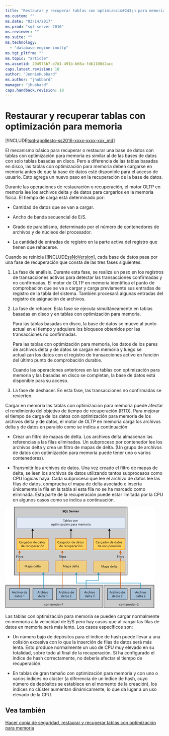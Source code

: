 ```yaml
---
title: "Restaurar y recuperar tablas con optimizaci&#243;n para memoria | Microsoft Docs"
ms.custom: ""
ms.date: "03/14/2017"
ms.prod: "sql-server-2016"
ms.reviewer: ""
ms.suite: ""
ms.technology: 
  - "database-engine-imoltp"
ms.tgt_pltfrm: ""
ms.topic: "article"
ms.assetid: 294975b7-e7d1-491b-b66a-fdb1100d2acc
caps.latest.revision: 10
author: "JennieHubbard"
ms.author: "jhubbard"
manager: "jhubbard"
caps.handback.revision: 10
---
```

# Restaurar y recuperar tablas con optimizaci&#243;n para memoria
[!INCLUDE[tsql-appliesto-ss2016-xxxx-xxxx-xxx_md](../../includes/tsql-appliesto-ss2016-xxxx-xxxx-xxx-md.md)]

  El mecanismo básico para recuperar o restaurar una base de datos con tablas con optimización para memoria es similar al de las bases de datos con solo tablas basadas en disco. Pero a diferencia de las tablas basadas en disco, las tablas con optimización para memoria deben cargarse en memoria antes de que la base de datos esté disponible para el acceso de usuario. Esto agrega un nuevo paso en la recuperación de la base de datos.  
  
 Durante las operaciones de restauración o recuperación, el motor OLTP en memoria lee los archivos delta y de datos para cargarlos en la memoria física. El tiempo de carga está determinado por:  
  
-   Cantidad de datos que se van a cargar.  
  
-   Ancho de banda secuencial de E/S.  
  
-   Grado de paralelismo, determinado por el número de contenedores de archivos y de núcleos del procesador.  
  
-   La cantidad de entradas de registro en la parte activa del registro que tienen que rehacerse.  
  
 Cuando se reinicia [!INCLUDE[ssNoVersion](../../includes/ssnoversion-md.md)], cada base de datos pasa por una fase de recuperación que consta de las tres fases siguientes:  
  
1.  La fase de análisis. Durante esta fase, se realiza un paso en los registros de transacciones activos para detectar las transacciones confirmadas y no confirmadas. El motor de OLTP en memoria identifica el punto de comprobación que se va a cargar y carga previamente sus entradas de registro de la tabla del sistema. También procesará algunas entradas del registro de asignación de archivos.  
  
2.  La fase de rehacer. Esta fase se ejecuta simultáneamente en tablas basadas en disco y en tablas con optimización para memoria.  
  
     Para las tablas basadas en disco, la base de datos se mueve al punto actual en el tiempo y adquiere los bloqueos obtenidos por las transacciones no confirmadas.  
  
     Para las tablas con optimización para memoria, los datos de los pares de archivos delta y de datos se cargan en memoria y luego se actualizan los datos con el registro de transacciones activo en función del último punto de comprobación durable.  
  
     Cuando las operaciones anteriores en las tablas con optimización para memoria y las basadas en disco se completan, la base de datos está disponible para su acceso.  
  
3.  La fase de deshacer. En esta fase, las transacciones no confirmadas se revierten.  
  
 Cargar en memoria las tablas con optimización para memoria puede afectar el rendimiento del objetivo de tiempo de recuperación (RTO). Para mejorar el tiempo de carga de los datos con optimización para memoria de los archivos delta y de datos, el motor de OLTP en memoria carga los archivos delta y de datos en paralelo como se indica a continuación:  
  
-   Crear un filtro de mapas de delta. Los archivos delta almacenan las referencias a las filas eliminadas. Un subproceso por contenedor lee los archivos delta y crea un filtro de mapas de delta. (Un grupo de archivos de datos con optimización para memoria puede tener uno o varios contenedores).  
  
-   Transmitir los archivos de datos.  Una vez creado el filtro de mapas de delta, se leen los archivos de datos utilizando tantos subprocesos como CPU lógicas haya. Cada subproceso que lee el archivo de datos lee las filas de datos, comprueba el mapa de delta asociado e inserta únicamente la fila en la tabla si esta fila no se ha marcado como eliminada. Esta parte de la recuperación puede estar limitada por la CPU en algunos casos como se indica a continuación.  
  
 ![Tablas con optimización para memoria.](../../relational-databases/in-memory-oltp/media/memory-optimized-tables.gif "Tablas con optimización para memoria.")  
  
 Las tablas con optimización para memoria se pueden cargar normalmente en memoria a la velocidad de E/S pero hay casos que al cargar las filas de datos en memoria será más lento. Los casos específicos son:  
  
-   Un número bajo de depósitos para el índice de hash puede llevar a una colisión excesiva con lo que la inserción de filas de datos será más lenta. Esto produce normalmente un uso de CPU muy elevado en su totalidad, sobre todo al final de la recuperación. Si ha configurado el índice de hash correctamente, no debería afectar el tiempo de recuperación.  
  
-   En tablas de gran tamaño con optimización para memoria y con uno o varios índices no clúster (a diferencia de un índice de hash, cuyo número de depósitos se establece en el momento de la creación), los índices no clúster aumentan dinámicamente, lo que da lugar a un uso elevado de la CPU.  
  
## Vea también  
 [Hacer copia de seguridad, restaurar y recuperar tablas con optimización para memoria](../Topic/Backup,%20Restore,%20and%20Recovery%20of%20Memory-Optimized%20Tables.md)  
  
  